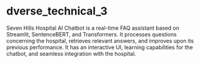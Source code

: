 # dverse_technical_3
Seven Hills Hospital AI Chatbot is a real-time FAQ assistant based on Streamlit, SentenceBERT, and Transformers. It processes questions concerning the hospital, retrieves relevant answers, and improves upon its previous performance. It has an interactive UI, learning capabilities for the chatbot, and seamless integration with the hospital.
